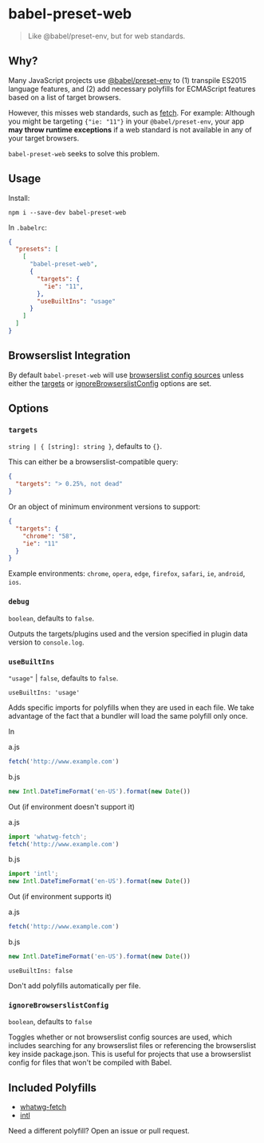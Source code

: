 # babel-preset-web

> Like @babel/preset-env, but for web standards.

## Why?

Many JavaScript projects use [@babel/preset-env] to (1) transpile ES2015 language features, and (2) add necessary polyfills for ECMAScript features based on a list of target browsers.

However, this misses web standards, such as [fetch]. For example: Although you might be targeting `{"ie: "11"}` in your `@babel/preset-env`, your app **may throw runtime exceptions** if a web standard is not available in any of your target browsers.

`babel-preset-web` seeks to solve this problem.

## Usage

Install:

```
npm i --save-dev babel-preset-web
```

In  `.babelrc`:

```json
{
  "presets": [
    [
      "babel-preset-web",
      {
        "targets": {
          "ie": "11",
        },
        "useBuiltIns": "usage"
      }
    ]
  ]
}
```

## Browserslist Integration

By default `babel-preset-web` will use [browserslist config sources] unless either the [targets] or [ignoreBrowserslistConfig] options are set.

## Options

### `targets`

`string | { [string]: string }`, defaults to `{}`.

This can either be a browserslist-compatible query:

```json
{
  "targets": "> 0.25%, not dead"
}
```

Or an object of minimum environment versions to support:

```json
{
  "targets": {
    "chrome": "58",
    "ie": "11"
  }
}
```

Example environments: `chrome`, `opera`, `edge`, `firefox`, `safari`, `ie`, `android`, `ios`.

### `debug`

`boolean`, defaults to `false`.

Outputs the targets/plugins used and the version specified in plugin data version to `console.log`.

### `useBuiltIns`

`"usage"` | `false`, defaults to `false`.

`useBuiltIns: 'usage'`

Adds specific imports for polyfills when they are used in each file. We take advantage of the fact that a bundler will load the same polyfill only once.

In

a.js

```js
fetch('http://www.example.com')
```

b.js

```js
new Intl.DateTimeFormat('en-US').format(new Date())
```

Out (if environment doesn't support it)

a.js

```js
import 'whatwg-fetch';
fetch('http://www.example.com')
```

b.js

```js
import 'intl';
new Intl.DateTimeFormat('en-US').format(new Date())
```

Out (if environment supports it)

a.js

```js
fetch('http://www.example.com')
```

b.js

```js
new Intl.DateTimeFormat('en-US').format(new Date())
```

`useBuiltIns: false`

Don't add polyfills automatically per file.

### `ignoreBrowserslistConfig`

`boolean`, defaults to `false`

Toggles whether or not browserslist config sources are used, which includes searching for any browserslist files or referencing the browserslist key inside package.json. This is useful for projects that use a browserslist config for files that won't be compiled with Babel.

[@babel/preset-env]: https://babeljs.io/docs/en/babel-preset-env
[browserslist config sources]: https://github.com/browserslist/browserslist#queries
[fetch]: https://fetch.spec.whatwg.org/
[targets]: #targets
[ignoreBrowserslistConfig]: #ignoreBrowserslistConfig


## Included Polyfills

- [whatwg-fetch](https://github.com/github/fetch)
- [intl](https://github.com/andyearnshaw/Intl.js)

Need a different polyfill? Open an issue or pull request.

